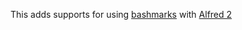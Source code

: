 This adds supports for using [bashmarks](https://github.com/Bilalh/bashmarks)  with [Alfred 2](http://www.alfredapp.com/)